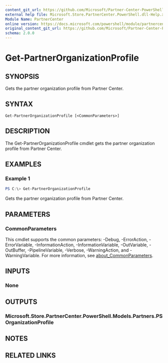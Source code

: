 ```yaml
---
content_git_url: https://github.com/Microsoft/Partner-Center-PowerShell/blob/master/docs/help/Get-PartnerOrganizationProfile.md
external help file: Microsoft.Store.PartnerCenter.PowerShell.dll-Help.xml
Module Name: PartnerCenter
online version: https://docs.microsoft.com/powershell/module/partnercenter/Get-PartnerOrganizationProfile
original_content_git_url: https://github.com/Microsoft/Partner-Center-PowerShell/blob/master/docs/help/Get-PartnerOrganizationProfile.md
schema: 2.0.0
---
```


# Get-PartnerOrganizationProfile

## SYNOPSIS
Gets the partner organization profile from Partner Center.

## SYNTAX

```
Get-PartnerOrganizationProfile [<CommonParameters>]
```

## DESCRIPTION
The Get-PartnerOrganizationProfile cmdlet gets the partner organization profile from Partner Center.

## EXAMPLES

### Example 1
```powershell
PS C:\> Get-PartnerOrganizationProfile
```

Gets the partner organization profile from Partner Center.

## PARAMETERS

### CommonParameters
This cmdlet supports the common parameters: -Debug, -ErrorAction, -ErrorVariable, -InformationAction, -InformationVariable, -OutVariable, -OutBuffer, -PipelineVariable, -Verbose, -WarningAction, and -WarningVariable. For more information, see [about_CommonParameters](http://go.microsoft.com/fwlink/?LinkID=113216).

## INPUTS

### None

## OUTPUTS

### Microsoft.Store.PartnerCenter.PowerShell.Models.Partners.PSOrganizationProfile

## NOTES

## RELATED LINKS
